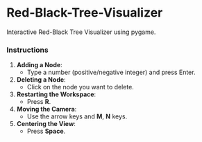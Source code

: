 # Red-Black-Tree-Visualizer
Interactive Red-Black Tree Visualizer using pygame.

### Instructions

1. **Adding a Node**: 
   - Type a number (positive/negative integer) and press Enter.
2. **Deleting a Node**:
   - Click on the node you want to delete.
3. **Restarting the Workspace**:
   - Press **R**.
4. **Moving the Camera**:
   - Use the arrow keys and **M**, **N** keys.
5. **Centering the View**:
   - Press **Space**.
